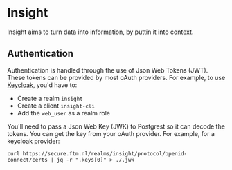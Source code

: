 
# Insight

Insight aims to turn data into information, by puttin it into context.


## Authentication

Authentication is handled through the use of Json Web Tokens (JWT). These tokens
can be provided by most oAuth providers. For example, to use
[Keycloak](https://www.keycloak.org/), you'd have to:

- Create a realm `insight`
- Create a client `insight-cli`
- Add the `web_user` as a realm role

You'll need to pass a Json Web Key (JWK) to Postgrest so it can decode the
tokens. You can get the key from your oAuth provider. For example, for a
keycloak provider:
```
curl https://secure.ftm.nl/realms/insight/protocol/openid-connect/certs | jq -r ".keys[0]" > ./.jwk
```
